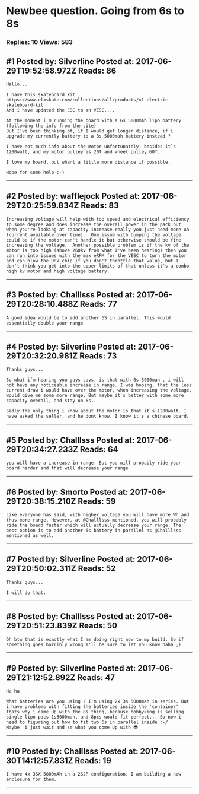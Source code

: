 # Newbee question. Going from 6s to 8s

### Replies: 10 Views: 583

## \#1 Posted by: Silverline Posted at: 2017-06-29T19:52:58.972Z Reads: 86

```
Hallo...

I have this skateboard kit : https://www.elxskate.com/collections/all/products/x1-electric-skateboard-kit
And i have updated the ESC to an VESC....

At the moment i`m running the board with a 6s 5000mAh lipo battery (following the info from the site)
But I've been thinking of, if I would get longer distance, if i upgrade my currently battery to a 8s 5000mah battery instead ?

I have not much info about the motor unfortunately, besides it`s 1200watt, and my motor pulley is 20T and wheel pulley 60T.

I love my board, but whant a little more distance if possible. 

Hope for some help :-)
```

---
## \#2 Posted by: wafflejock Posted at: 2017-06-29T20:25:59.834Z Reads: 83

```
Increasing voltage will help with top speed and electrical efficiency to some degree and does increase the overall power in the pack but when you're looking at capacity increase really you just need more Ah (current available over time).  One issue with bumping the voltage could be if the motor can't handle it but otherwise should be fine increasing the voltage.  Another possible problem is if the kv of the motor is too high (above 260kv from what I've been hearing) then you can run into issues with the max eRPM for the VESC to turn the motor and can blow the DRV chip if you don't throttle that value, but I don't think you get into the upper limits of that unless it's a combo high kv motor and high voltage battery.
```

---
## \#3 Posted by: Challlsss Posted at: 2017-06-29T20:28:10.488Z Reads: 77

```
A good idea would be to add another 6S in parallel. This would essentially double your range
```

---
## \#4 Posted by: Silverline Posted at: 2017-06-29T20:32:20.981Z Reads: 73

```
Thanks guys...

So what i´m hearing you guys says, is that with 8s 5000mah , i will not have any noticeable increase in range. I was hoping, that the less current draw i would have over the motor, when increasing the voltage, would give me some more range. But maybe it`s better with some more capacity overall, and stay on 6s..

Sadly the only thing i know about the motor is that it`s 1200watt. I have asked the seller, and he dont know. I know it`s a chinese board.
```

---
## \#5 Posted by: Challlsss Posted at: 2017-06-29T20:34:27.233Z Reads: 64

```
you will have a increase in range. But you will probably ride your board harder and that will decrease your range
```

---
## \#6 Posted by: Smorto Posted at: 2017-06-29T20:38:15.210Z Reads: 59

```
Like everyone has said, with higher voltage you will have more Wh and thus more range. However, at @Challlsss mentioned, you will probably ride the board faster which will actually decrease your range. The best option is to add another 6s battery in parallel as @Challlsss mentioned as well.
```

---
## \#7 Posted by: Silverline Posted at: 2017-06-29T20:50:02.311Z Reads: 52

```
Thanks guys...

I will do that.
```

---
## \#8 Posted by: Challlsss Posted at: 2017-06-29T20:51:23.839Z Reads: 50

```
Oh btw that is exactly what I am doing right now to my build. So if something goes horribly wrong I'll be sure to let you know haha ;)
```

---
## \#9 Posted by: Silverline Posted at: 2017-06-29T21:12:52.892Z Reads: 47

```
Ha ha

What batteries are you using ? I'm using 2x 3s 5000mah in series. But i have problems with fitting the batteries inside the 'container' thats why i came Up with the 8s thing, because hobbyking is selling single lipo pacs 1s5000mah, and 8pcs would fit perfect... So now i need to figuring out how to fit two 6s in parallel inside :-/
Maybe  i just wait and se what you come Up with 😎
```

---
## \#10 Posted by: Challlsss Posted at: 2017-06-30T14:12:57.831Z Reads: 19

```
I have 4x 3SX 5000mAh in a 2S2P configuration. I am building a new enclosure for them.
```

---
